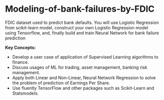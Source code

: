 # Modeling-of-bank-failures-by-FDIC
FDIC dataset used to predict bank defaults. You will use Logistic Regression from scikit-learn model, construct your own Logistic Regression model using Tensorflow, and, finally build and train Neural Network for bank failure prediction

**Key Concepts:**
* Develop a user case of application of Supervised Learning algorithms to finance.
* Discuss usages of ML for trading, asset management, banking risk management.
* Apply both Linear and Non-Linear, Neural Network Regression to solve the problem of prediction of Earnings Per Share.
* Use fluently TensorFlow and other packages such as Scikit-Learn and Statsmodels.
